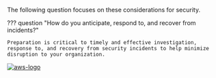 The following question focuses on these considerations for security.

??? question "How do you anticipate, respond to, and recover from incidents?"

    Preparation is critical to timely and effective investigation, response to, and recovery from security incidents to help minimize disruption to your organization.

<a href="https://docs.aws.amazon.com/wellarchitected/latest/framework/sec-incresp.html">![aws-logo](https://img.shields.io/badge/Amazon_AWS-FF9900?style=for-the-badge&logo=amazonaws&logoColor=white)</a>
